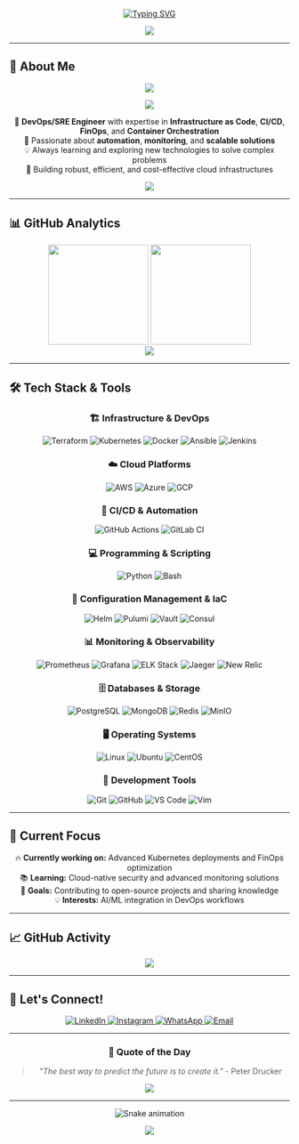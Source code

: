 <div align="center">
  
  [![Typing SVG](https://readme-typing-svg.demolab.com?font=Fira+Code&weight=700&size=28&pause=1000&color=00D4FF&center=true&vCenter=true&width=600&lines=Hello+World!+%F0%9F%91%8B;I'm+Gabriel+Alves+%F0%9F%9A%80;DevOps+%26+SRE+Engineer+%F0%9F%92%BB;Building+the+Future+with+Code+%F0%9F%9A%80)](https://git.io/typing-svg)

  <img src="https://capsule-render.vercel.app/api?type=waving&color=1e3a8a&customColorList=1,2,3&height=200&section=header&text=Gabriel%20Alves&fontSize=42&fontAlignY=35&desc=DevOps%20%7C%20SRE%20%7C%20Cloud%20Engineer&descAlignY=55&descAlign=center" />

</div>

---

## 🎯 About Me

<div align="center">
  
  <img src="https://readme-typing-svg.demolab.com?font=Fira+Code&weight=500&size=18&pause=1000&color=00D4FF&center=true&vCenter=true&width=800&lines=Passionate+about+creating+intelligent+solutions+and+automating+complex+processes" />

</div>

<p align="center">
  <img src="https://user-images.githubusercontent.com/73097560/115834477-dbab4500-a447-11eb-908a-139a6edaec5c.gif">
</p>

<div align="center">
  
  🚀 **DevOps/SRE Engineer** with expertise in **Infrastructure as Code**, **CI/CD**, **FinOps**, and **Container Orchestration**  
  🎯 Passionate about **automation**, **monitoring**, and **scalable solutions**  
  💡 Always learning and exploring new technologies to solve complex problems  
  🌟 Building robust, efficient, and cost-effective cloud infrastructures  

</div>

<p align="center">
  <img src="https://user-images.githubusercontent.com/73097560/115834477-dbab4500-a447-11eb-908a-139a6edaec5c.gif">
</p>

---

## 📊 GitHub Analytics

<div align="center">
  
  <img height="180em" src="https://github-readme-stats-sigma-five.vercel.app/api?username=Alves0611&show_icons=true&theme=tokyonight&count_private=true&hide_border=true&bg_color=0D1117&title_color=00D4FF&icon_color=00D4FF&text_color=FFFFFF"/>
  <img height="180em" src="https://github-readme-stats-sigma-five.vercel.app/api/top-langs/?username=Alves0611&layout=compact&langs_count=8&theme=tokyonight&hide_border=true&bg_color=0D1117&title_color=00D4FF&text_color=FFFFFF"/>
  
</div>

<div align="center">
  
  <img src="https://github-readme-streak-stats.herokuapp.com/?user=Alves0611&theme=tokyonight&hide_border=true&background=0D1117&stroke=00D4FF&ring=00D4FF&fire=00D4FF&currStreakNum=FFFFFF&sideNums=FFFFFF&currStreakLabel=FFFFFF&sideLabels=FFFFFF&dates=FFFFFF" />
  
</div>

---

## 🛠️ Tech Stack & Tools

<div align="center">
  
  ### 🏗️ Infrastructure & DevOps
  ![Terraform](https://img.shields.io/badge/Terraform-7B42BC?style=for-the-badge&logo=terraform&logoColor=white)
  ![Kubernetes](https://img.shields.io/badge/Kubernetes-326CE5?style=for-the-badge&logo=kubernetes&logoColor=white)
  ![Docker](https://img.shields.io/badge/Docker-2496ED?style=for-the-badge&logo=docker&logoColor=white)
  ![Ansible](https://img.shields.io/badge/Ansible-EE0000?style=for-the-badge&logo=ansible&logoColor=white)
  ![Jenkins](https://img.shields.io/badge/Jenkins-D24939?style=for-the-badge&logo=jenkins&logoColor=white)
  
  ### ☁️ Cloud Platforms
  ![AWS](https://img.shields.io/badge/AWS-FF9900?style=for-the-badge&logo=amazon-aws&logoColor=white)
  ![Azure](https://img.shields.io/badge/Azure-0078D4?style=for-the-badge&logo=microsoft-azure&logoColor=white)
  ![GCP](https://img.shields.io/badge/Google_Cloud-4285F4?style=for-the-badge&logo=google-cloud&logoColor=white)
  
  ### 🔧 CI/CD & Automation
  ![GitHub Actions](https://img.shields.io/badge/GitHub_Actions-2088FF?style=for-the-badge&logo=github-actions&logoColor=white)
  ![GitLab CI](https://img.shields.io/badge/GitLab_CI-FCA121?style=for-the-badge&logo=gitlab&logoColor=white)
  
  ### 💻 Programming & Scripting
  ![Python](https://img.shields.io/badge/Python-3776AB?style=for-the-badge&logo=python&logoColor=white)
  ![Bash](https://img.shields.io/badge/Bash-4EAA25?style=for-the-badge&logo=gnu-bash&logoColor=white)
  
  ### 🔧 Configuration Management & IaC
  ![Helm](https://img.shields.io/badge/Helm-0F1689?style=for-the-badge&logo=helm&logoColor=white)
  ![Pulumi](https://img.shields.io/badge/Pulumi-8A3391?style=for-the-badge&logo=pulumi&logoColor=white)
  ![Vault](https://img.shields.io/badge/Vault-000000?style=for-the-badge&logo=vault&logoColor=white)
  ![Consul](https://img.shields.io/badge/Consul-F24C53?style=for-the-badge&logo=consul&logoColor=white)
  
  ### 📊 Monitoring & Observability
  ![Prometheus](https://img.shields.io/badge/Prometheus-E6522C?style=for-the-badge&logo=prometheus&logoColor=white)
  ![Grafana](https://img.shields.io/badge/Grafana-F46800?style=for-the-badge&logo=grafana&logoColor=white)
  ![ELK Stack](https://img.shields.io/badge/ELK_Stack-005571?style=for-the-badge&logo=elastic&logoColor=white)
  ![Jaeger](https://img.shields.io/badge/Jaeger-000000?style=for-the-badge&logo=jaeger&logoColor=white)
  ![New Relic](https://img.shields.io/badge/New_Relic-008C99?style=for-the-badge&logo=newrelic&logoColor=white)
  
  ### 🗄️ Databases & Storage
  ![PostgreSQL](https://img.shields.io/badge/PostgreSQL-316192?style=for-the-badge&logo=postgresql&logoColor=white)
  ![MongoDB](https://img.shields.io/badge/MongoDB-4EA94B?style=for-the-badge&logo=mongodb&logoColor=white)
  ![Redis](https://img.shields.io/badge/Redis-DC382D?style=for-the-badge&logo=redis&logoColor=white)
  ![MinIO](https://img.shields.io/badge/MinIO-000000?style=for-the-badge&logo=minio&logoColor=white)
  
  ### 🖥️ Operating Systems
  ![Linux](https://img.shields.io/badge/Linux-FCC624?style=for-the-badge&logo=linux&logoColor=black)
  ![Ubuntu](https://img.shields.io/badge/Ubuntu-E95420?style=for-the-badge&logo=ubuntu&logoColor=white)
  ![CentOS](https://img.shields.io/badge/CentOS-262577?style=for-the-badge&logo=centos&logoColor=white)
  
  ### 🔨 Development Tools
  ![Git](https://img.shields.io/badge/Git-F05032?style=for-the-badge&logo=git&logoColor=white)
  ![GitHub](https://img.shields.io/badge/GitHub-181717?style=for-the-badge&logo=github&logoColor=white)
  ![VS Code](https://img.shields.io/badge/VS_Code-007ACC?style=for-the-badge&logo=visual-studio-code&logoColor=white)
  ![Vim](https://img.shields.io/badge/Vim-019733?style=for-the-badge&logo=vim&logoColor=white)
  
</div>

---

## 🎯 Current Focus

<div align="center">
  
  🔥 **Currently working on:** Advanced Kubernetes deployments and FinOps optimization  
  📚 **Learning:** Cloud-native security and advanced monitoring solutions  
  🎯 **Goals:** Contributing to open-source projects and sharing knowledge  
  💡 **Interests:** AI/ML integration in DevOps workflows  

</div>

---

## 📈 GitHub Activity

<div align="center">
  
  <img src="https://github-readme-activity-graph.vercel.app/graph?username=Alves0611&theme=tokyo-night&hide_border=true&bg_color=0D1117&color=00D4FF&line=00D4FF&point=FFFFFF" />
  
</div>

---

## 🤝 Let's Connect!

<div align="center">
  
  <a href="https://www.linkedin.com/in/gabrielalvesss/" target="_blank">
    <img src="https://img.shields.io/badge/LinkedIn-0077B5?style=for-the-badge&logo=linkedin&logoColor=white" alt="LinkedIn" />
  </a>
  
  <a href="https://www.instagram.com/gzinn7/" target="_blank">
    <img src="https://img.shields.io/badge/Instagram-E4405F?style=for-the-badge&logo=instagram&logoColor=white" alt="Instagram" />
  </a>
  
  <a href="https://web.whatsapp.com/send?l=en&phone=+5511956949234" target="_blank">
    <img src="https://img.shields.io/badge/WhatsApp-25D366?style=for-the-badge&logo=whatsapp&logoColor=white" alt="WhatsApp" />
  </a>
  
  <a href="mailto:gabriel.alves@example.com" target="_blank">
    <img src="https://img.shields.io/badge/Email-D14836?style=for-the-badge&logo=gmail&logoColor=white" alt="Email" />
  </a>
  
</div>

---

<div align="center">
  
  ### 💬 Quote of the Day
  > *"The best way to predict the future is to create it."* - Peter Drucker
  
  <img src="https://readme-typing-svg.demolab.com?font=Fira+Code&weight=500&size=16&pause=1000&color=00D4FF&center=true&vCenter=true&width=600&lines=Thanks+for+visiting!+%F0%9F%98%8A;Feel+free+to+explore+my+repositories+%F0%9F%9A%80;Let's+build+something+amazing+together!+%F0%9F%9A%80" />
  
</div>

---

<div align="center">
  
  ![Snake animation](https://github.com/Alves0611/Alves0611/blob/output/github-contribution-grid-snake.svg)
  
  <img src="https://capsule-render.vercel.app/api?type=waving&color=1e3a8a&customColorList=1,2,3&height=100&section=footer" />
  
</div>


